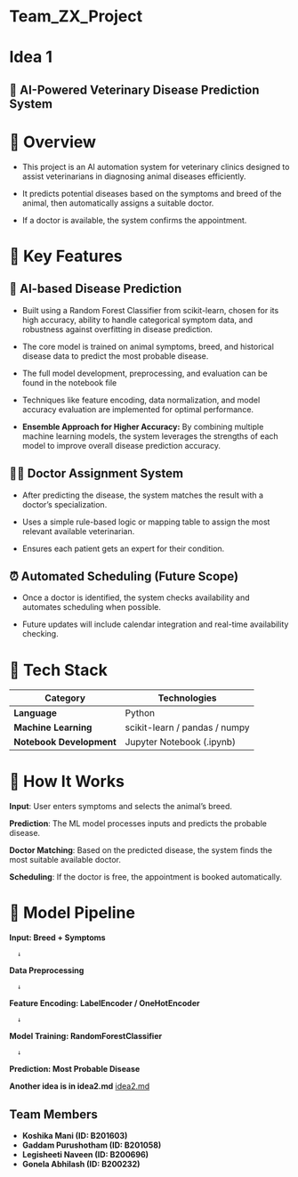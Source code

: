 # Team_ZX_Project

# Idea 1


## 🐾 AI-Powered Veterinary Disease Prediction System

# 📘 Overview

- This project is an AI automation system for veterinary clinics designed to assist veterinarians in diagnosing animal diseases efficiently.

- It predicts potential diseases based on the symptoms and breed of the animal, then automatically assigns a suitable doctor.

- If a doctor is available, the system confirms the appointment.




# 🚀 Key Features

## 🧠 AI-based Disease Prediction
- Built using a Random Forest Classifier from scikit-learn, chosen for its high accuracy, ability to handle categorical symptom data, and robustness against overfitting in disease prediction.

- The core model is trained on animal symptoms, breed, and historical disease data to predict the most probable disease.

- The full model development, preprocessing, and evaluation can be found in the notebook file
  
- Techniques like feature encoding, data normalization, and model accuracy evaluation are implemented for optimal performance.

- **Ensemble Approach for Higher Accuracy:** By combining multiple machine learning models, the system leverages the strengths of each model to improve overall disease prediction accuracy.

## 👨‍⚕️ Doctor Assignment System

- After predicting the disease, the system matches the result with a doctor’s specialization.

- Uses a simple rule-based logic or mapping table to assign the most relevant available veterinarian.

- Ensures each patient gets an expert for their condition.

## ⏰ Automated Scheduling (Future Scope)

 - Once a doctor is identified, the system checks availability and automates scheduling when possible.

 - Future updates will include calendar integration and real-time availability checking.





# 🧩 Tech Stack

| Category                 | Technologies                                 |
| ------------------------ | -------------------------------------------- |
| **Language**             | Python                                       |
| **Machine Learning**     | scikit-learn  / pandas / numpy               |
| **Notebook Development** | Jupyter Notebook (.ipynb)                    |



# 🧠 How It Works

**Input**: User enters symptoms and selects the animal’s breed.

**Prediction**: The ML model processes inputs and predicts the probable disease.

**Doctor Matching**: Based on the predicted disease, the system finds the most suitable available doctor.

**Scheduling**: If the doctor is free, the appointment is booked automatically.

# 🧪 Model Pipeline

**Input: Breed + Symptoms**

      ↓
**Data Preprocessing**

      ↓
**Feature Encoding: LabelEncoder / OneHotEncoder**

      ↓
**Model Training: RandomForestClassifier**

      ↓
**Prediction: Most Probable Disease**


**Another idea is in idea2.md**
[idea2.md](https://github.com/GonelaAbhi/Team_ZX/blob/main/Idea2.md)












## Team Members
- **Koshika Mani (ID: B201603)**  
- **Gaddam Purushotham (ID: B201058)**  
- **Legisheeti Naveen (ID: B200696)**  
- **Gonela Abhilash (ID: B200232)**

















